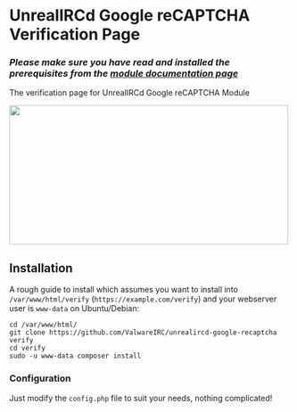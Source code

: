 # UnrealIRCd Google reCAPTCHA Verification Page
### _Please make sure you have read and installed the prerequisites from the [module documentation page](https://github.com/ValwareIRC/valware-unrealircd-mods/blob/main/google-recaptcha/google-recaptcha.md)_
The verification page for UnrealIRCd Google reCAPTCHA Module

<img src="https://i.ibb.co/r5c0sw1/Screenshot-from-2024-10-16-08-50-11.png" style="width:500px;height:250px">

## Installation
A rough guide to install which assumes you want to install into `/var/www/html/verify` (`https://example.com/verify`) and your webserver user is `www-data` on Ubuntu/Debian:
```
cd /var/www/html/
git clone https://github.com/ValwareIRC/unrealircd-google-recaptcha verify
cd verify
sudo -u www-data composer install
```

### Configuration
Just modify the `config.php` file to suit your needs, nothing complicated!
